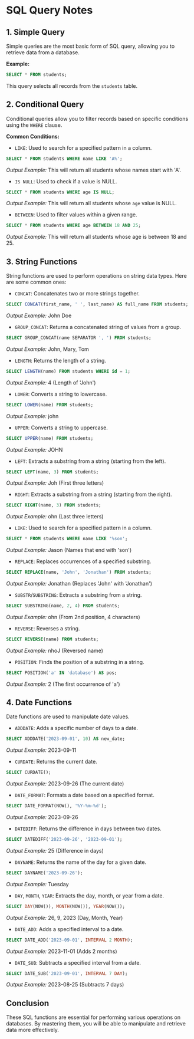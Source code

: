 
# SQL Query Notes

## 1. Simple Query
Simple queries are the most basic form of SQL query, allowing you to retrieve data from a database.

**Example:**
```sql
SELECT * FROM students;
```
This query selects all records from the `students` table.

## 2. Conditional Query
Conditional queries allow you to filter records based on specific conditions using the `WHERE` clause.

**Common Conditions:**
- `LIKE`: Used to search for a specified pattern in a column.
```sql
SELECT * FROM students WHERE name LIKE 'A%';
```
*Output Example:* This will return all students whose names start with 'A'.

- `IS NULL`: Used to check if a value is NULL.
```sql
SELECT * FROM students WHERE age IS NULL;
```
*Output Example:* This will return all students whose `age` value is NULL.

- `BETWEEN`: Used to filter values within a given range.
```sql
SELECT * FROM students WHERE age BETWEEN 18 AND 25;
```
*Output Example:* This will return all students whose age is between 18 and 25.

## 3. String Functions
String functions are used to perform operations on string data types. Here are some common ones:

- `CONCAT`: Concatenates two or more strings together.
```sql
SELECT CONCAT(first_name, ' ', last_name) AS full_name FROM students;
```
*Output Example:* John Doe

- `GROUP_CONCAT`: Returns a concatenated string of values from a group.
```sql
SELECT GROUP_CONCAT(name SEPARATOR ', ') FROM students;
```
*Output Example:* John, Mary, Tom

- `LENGTH`: Returns the length of a string.
```sql
SELECT LENGTH(name) FROM students WHERE id = 1;
```
*Output Example:* 4 (Length of 'John')

- `LOWER`: Converts a string to lowercase.
```sql
SELECT LOWER(name) FROM students;
```
*Output Example:* john

- `UPPER`: Converts a string to uppercase.
```sql
SELECT UPPER(name) FROM students;
```
*Output Example:* JOHN

- `LEFT`: Extracts a substring from a string (starting from the left).
```sql
SELECT LEFT(name, 3) FROM students;
```
*Output Example:* Joh (First three letters)

- `RIGHT`: Extracts a substring from a string (starting from the right).
```sql
SELECT RIGHT(name, 3) FROM students;
```
*Output Example:* ohn (Last three letters)

- `LIKE`: Used to search for a specified pattern in a column.
```sql
SELECT * FROM students WHERE name LIKE '%son';
```
*Output Example:* Jason (Names that end with 'son')

- `REPLACE`: Replaces occurrences of a specified substring.
```sql
SELECT REPLACE(name, 'John', 'Jonathan') FROM students;
```
*Output Example:* Jonathan (Replaces 'John' with 'Jonathan')

- `SUBSTR`/`SUBSTRING`: Extracts a substring from a string.
```sql
SELECT SUBSTRING(name, 2, 4) FROM students;
```
*Output Example:* ohn (From 2nd position, 4 characters)

- `REVERSE`: Reverses a string.
```sql
SELECT REVERSE(name) FROM students;
```
*Output Example:* nhoJ (Reversed name)

- `POSITION`: Finds the position of a substring in a string.
```sql
SELECT POSITION('a' IN 'database') AS pos;
```
*Output Example:* 2 (The first occurrence of 'a')

## 4. Date Functions
Date functions are used to manipulate date values.

- `ADDDATE`: Adds a specific number of days to a date.
```sql
SELECT ADDDATE('2023-09-01', 10) AS new_date;
```
*Output Example:* 2023-09-11

- `CURDATE`: Returns the current date.
```sql
SELECT CURDATE();
```
*Output Example:* 2023-09-26 (The current date)

- `DATE_FORMAT`: Formats a date based on a specified format.
```sql
SELECT DATE_FORMAT(NOW(), '%Y-%m-%d');
```
*Output Example:* 2023-09-26

- `DATEDIFF`: Returns the difference in days between two dates.
```sql
SELECT DATEDIFF('2023-09-26', '2023-09-01');
```
*Output Example:* 25 (Difference in days)

- `DAYNAME`: Returns the name of the day for a given date.
```sql
SELECT DAYNAME('2023-09-26');
```
*Output Example:* Tuesday

- `DAY`, `MONTH`, `YEAR`: Extracts the day, month, or year from a date.
```sql
SELECT DAY(NOW()), MONTH(NOW()), YEAR(NOW());
```
*Output Example:* 26, 9, 2023 (Day, Month, Year)

- `DATE_ADD`: Adds a specified interval to a date.
```sql
SELECT DATE_ADD('2023-09-01', INTERVAL 2 MONTH);
```
*Output Example:* 2023-11-01 (Adds 2 months)

- `DATE_SUB`: Subtracts a specified interval from a date.
```sql
SELECT DATE_SUB('2023-09-01', INTERVAL 7 DAY);
```
*Output Example:* 2023-08-25 (Subtracts 7 days)

## Conclusion
These SQL functions are essential for performing various operations on databases. By mastering them, you will be able to manipulate and retrieve data more effectively.
